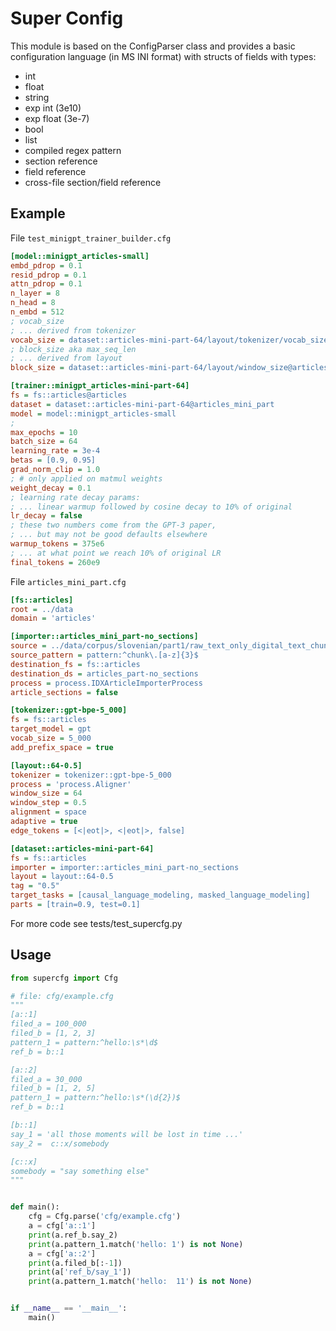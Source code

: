 # Super Config
This module is based on the ConfigParser class and provides a basic configuration language (in MS INI format) with structs of fields with types:
* int
* float
* string
* exp int (3e10)
* exp float (3e-7)
* bool
* list
* compiled regex pattern
* section reference
* field reference
* cross-file section/field reference


## Example
File `test_minigpt_trainer_builder.cfg`
```ini
[model::minigpt_articles-small]
embd_pdrop = 0.1
resid_pdrop = 0.1
attn_pdrop = 0.1
n_layer = 8
n_head = 8
n_embd = 512
; vocab_size
; ... derived from tokenizer
vocab_size = dataset::articles-mini-part-64/layout/tokenizer/vocab_size@articles_mini_part
; block_size aka max_seq_len
; ... derived from layout
block_size = dataset::articles-mini-part-64/layout/window_size@articles_mini_part

[trainer::minigpt_articles-mini-part-64]
fs = fs::articles@articles
dataset = dataset::articles-mini-part-64@articles_mini_part
model = model::minigpt_articles-small
;
max_epochs = 10
batch_size = 64
learning_rate = 3e-4
betas = [0.9, 0.95]
grad_norm_clip = 1.0
; # only applied on matmul weights
weight_decay = 0.1
; learning rate decay params:
; ... linear warmup followed by cosine decay to 10% of original
lr_decay = false
; these two numbers come from the GPT-3 paper,
; ... but may not be good defaults elsewhere
warmup_tokens = 375e6
; ... at what point we reach 10% of original LR
final_tokens = 260e9

```

File `articles_mini_part.cfg`
```ini
[fs::articles]
root = ../data
domain = 'articles'

[importer::articles_mini_part-no_sections]
source = ../data/corpus/slovenian/part1/raw_text_only_digital_text_chunks_mini_part
source_pattern = pattern:^chunk\.[a-z]{3}$
destination_fs = fs::articles
destination_ds = articles_part-no_sections
process = process.IDXArticleImporterProcess
article_sections = false

[tokenizer::gpt-bpe-5_000]
fs = fs::articles
target_model = gpt
vocab_size = 5_000
add_prefix_space = true

[layout::64-0.5]
tokenizer = tokenizer::gpt-bpe-5_000
process = 'process.Aligner'
window_size = 64
window_step = 0.5
alignment = space
adaptive = true
edge_tokens = [<|eot|>, <|eot|>, false]

[dataset::articles-mini-part-64]
fs = fs::articles
importer = importer::articles_mini_part-no_sections
layout = layout::64-0.5
tag = "0.5"
target_tasks = [causal_language_modeling, masked_language_modeling]
parts = [train=0.9, test=0.1]
```

For more code see tests/test_supercfg.py

## Usage

```python
from supercfg import Cfg

# file: cfg/example.cfg
"""
[a::1]
filed_a = 100_000
filed_b = [1, 2, 3]
pattern_1 = pattern:^hello:\s*\d$
ref_b = b::1

[a::2]
filed_a = 30_000
filed_b = [1, 2, 5]
pattern_1 = pattern:^hello:\s*(\d{2})$
ref_b = b::1

[b::1]
say_1 = 'all those moments will be lost in time ...'
say_2 =  c::x/somebody

[c::x]
somebody = "say something else"
"""


def main():
    cfg = Cfg.parse('cfg/example.cfg')
    a = cfg['a::1']
    print(a.ref_b.say_2)
    print(a.pattern_1.match('hello: 1') is not None)
    a = cfg['a::2']
    print(a.filed_b[:-1])
    print(a['ref_b/say_1'])
    print(a.pattern_1.match('hello:  11') is not None)


if __name__ == '__main__':
    main()


